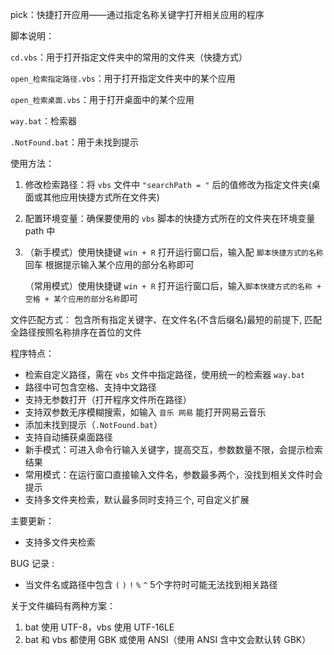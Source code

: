 pick：快捷打开应用——通过指定名称关键字打开相关应用的程序

脚本说明：

`cd.vbs`：用于打开指定文件夹中的常用的文件夹（快捷方式）

`open_检索指定路径.vbs`：用于打开指定文件夹中的某个应用

`open_检索桌面.vbs`：用于打开桌面中的某个应用

`way.bat`：检索器

`.NotFound.bat`：用于未找到提示



使用方法：

1. 修改检索路径：将 `vbs` 文件中 `"searchPath = "` 后的值修改为指定文件夹(桌面或其他应用快捷方式所在文件夹)

2. 配置环境变量：确保要使用的 `vbs` 脚本的快捷方式所在的文件夹在环境变量 path 中

3. （新手模式）使用快捷键 `win + R` 打开运行窗口后，输入配 `脚本快捷方式的名称` 回车 根据提示输入某个应用的部分名称即可

   （常用模式）使用快捷键 `win + R` 打开运行窗口后，输入`脚本快捷方式的名称 + 空格 + 某个应用的部分名称`即可



文件匹配方式： 包含所有指定关键字、在文件名(不含后缀名)最短的前提下, 匹配全路径按照名称排序在首位的文件



程序特点：

- 检索自定义路径，需在 `vbs` 文件中指定路径，使用统一的检索器 `way.bat`
- 路径中可包含空格、支持中文路径
- 支持无参数打开（打开程序文件所在路径）
- 支持双参数无序模糊搜索，如输入 `音乐 网易` 能打开网易云音乐
- 添加未找到提示（`.NotFound.bat`）
- 支持自动捕获桌面路径
- 新手模式：可进入命令行输入关键字，提高交互，参数数量不限，会提示检索结果
- 常用模式：在运行窗口直接输入文件名，参数最多两个，没找到相关文件时会提示
- 支持多文件夹检索，默认最多同时支持三个, 可自定义扩展



主要更新：

- 支持多文件夹检索



BUG 记录 :  

- 当文件名或路径中包含 `(`  `)`  `!` `%` `^` 5个字符时可能无法找到相关路径



 关于文件编码有两种方案：

1. bat 使用 UTF-8，vbs 使用 UTF-16LE
2. bat 和 vbs 都使用 GBK 或使用 ANSI（使用 ANSI 含中文会默认转 GBK）

